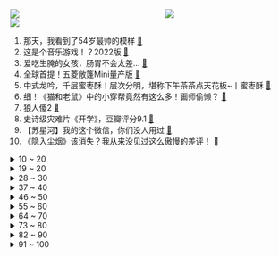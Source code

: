 <div >
	<a style="float:left;width:55%;" href = "https://github.com/anuraghazra/github-readme-stats">
	 <img src = "https://github-readme-stats.vercel.app/api?username=iuuuuuaena&theme=buefy&show_icons=true"/>
	</a>
	<a  style="float:right;width:45%" href = "https://github.com/anuraghazra/github-readme-stats">
	 <img  src="https://github-readme-stats.vercel.app/api/top-langs/?username=anuraghazra&layout=compact"/>
	</a>
	</div>

[![](https://img.shields.io/badge/jxd-@jxdgogogo.xyz-yellowgreen.svg)](https://www.jxdgogogo.xyz)<br>
1. 那天，我看到了54岁最帅的模样 [:link:](//www.bilibili.com/video/BV1VG4y167tn) <br>
2. 这是个音乐游戏！？2022版 [:link:](//www.bilibili.com/video/BV1pe4y1d7JM) <br>
3. 爱吃生腌的女孩，肠胃不会太差... [:link:](//www.bilibili.com/video/BV19t4y1E7hh) <br>
4. 全球首提！五菱敞篷Mini量产版 [:link:](//www.bilibili.com/video/BV1Jd4y1G7sj) <br>
5. 中式龙吟，千层蜜枣酥！层次分明，堪称下午茶茶点天花板~丨蜜枣酥 [:link:](//www.bilibili.com/video/BV15P411V7YS) <br>
6. 细！《猫和老鼠》中的小穿帮竟然有这么多！画师偷懒？ [:link:](//www.bilibili.com/video/BV1kD4y1672t) <br>
7. 狼人傻2 [:link:](//www.bilibili.com/video/BV1nd4y1R7UB) <br>
8. 史诗级灾难片《开学》，豆瓣评分9.1 [:link:](//www.bilibili.com/video/BV11W4y1t75H) <br>
9. 【苏星河】我的这个微信，你们没人用过 [:link:](//www.bilibili.com/video/BV1tV4y1H72k) <br>
10. 《隐入尘烟》该消失？我从来没见过这么傲慢的差评！ [:link:](//www.bilibili.com/video/BV16Y4y1u7Wd) <br>
<details>
<summary>10 ~ 20</summary>

11. 上高一啦！ [:link:](//www.bilibili.com/video/BV1CV4y1H7dp) <br>
12. 【毕导】SNP理论的重大突破！刷牙和便秘，人类的进出口竟然高度统一？ [:link:](//www.bilibili.com/video/BV1rW4y1t7NU) <br>
13. 羊真的会谢我！ [:link:](//www.bilibili.com/video/BV1m14y1W7er) <br>
14. 流言四起，前进不止 [:link:](//www.bilibili.com/video/BV13T411c7FM) <br>
15. 做一个风一样的决斗者【水无月菌】 [:link:](//www.bilibili.com/video/BV1KG4y1677n) <br>
16. 大学生如何在宿舍拍出《最残大脑》 [:link:](//www.bilibili.com/video/BV1114y1x7TX) <br>
17. 男，23岁，在公园打八段锦 [:link:](//www.bilibili.com/video/BV13t4y1J7w7) <br>
18. 来杰哥家康康！全屋智能化！游戏房！真的蛮大哦！ [:link:](//www.bilibili.com/video/BV1Me4y1Y7G5) <br>
19. 《关于被中国boy骗去贵阳花了588受大罪这件事》 [:link:](//www.bilibili.com/video/BV1mV4y1H79r) <br>
</details>
<details>
<summary>19 ~ 20</summary>

20. 《明日方舟》2022「音律联觉&嘉年华-灯下定影」情报公开 [:link:](//www.bilibili.com/video/BV1L14y147W5) <br>
21. 听说鸡哥不会打篮球？我不信！ [:link:](//www.bilibili.com/video/BV1Ta411V7hu) <br>
22. 真正讲东西的科普书，不说废话 [:link:](//www.bilibili.com/video/BV1RY4y1u7QN) <br>
23. 农村的那些不良少年，后来都怎么样了 [:link:](//www.bilibili.com/video/BV1Mg411Q7hb) <br>
24. 央视主播夺笋系列：明天是交作业呢，还是焦头烂额呢？ [:link:](//www.bilibili.com/video/BV1Fg411Q7q8) <br>
25. 狡 兔 死，走 狗 烹 ！ [:link:](//www.bilibili.com/video/BV1WG41157h8) <br>
26. 灰太狼要有我这速度，羊村早没了 [:link:](//www.bilibili.com/video/BV1714y1476z) <br>
27. 蒙德，但是乡镇版 [:link:](//www.bilibili.com/video/BV1bd4y197WJ) <br>
28. 别被封面骗进来！！ [:link:](//www.bilibili.com/video/BV1iV4y1H7DA) <br>
</details>
<details>
<summary>28 ~ 30</summary>

29. 重大突破，世界首创！荔枝和龙眼跨物种结果了！ [:link:](//www.bilibili.com/video/BV1E14y1475T) <br>
30. 牛奶居然也能用油炸？今天学习这道神奇的《炸鲜奶》 [:link:](//www.bilibili.com/video/BV1UY4y1u7NJ) <br>
31. 罕见！库木库里沙漠惊现“沙狐之眸” [:link:](//www.bilibili.com/video/BV1WP4y1f7Dr) <br>
32. 据说做饭时加入这个东西，可以让饭菜变得好吃！这是真的吗？小伙最后直接拿出压箱底宝贝测试！ [:link:](//www.bilibili.com/video/BV1qW4y187zk) <br>
33. 你管这叫“边角料零食”？究竟是智商税还是真香？ [:link:](//www.bilibili.com/video/BV1MP411V7JE) <br>
34. 用“米”字轻松掌握透视二等分（上） [:link:](//www.bilibili.com/video/BV1jg411Q7xD) <br>
35. 猫有三号楼，人有雨衣男 [:link:](//www.bilibili.com/video/BV1ja411V7AQ) <br>
36. 靠谱盘点143：堂堂复活！翻盘小子阿水挺进决赛，JDG：复活甲没用上，不如给靠谱电竞吧！ [:link:](//www.bilibili.com/video/BV1kV4y1H7LA) <br>
37. 男人的快乐就是这么简单 [:link:](//www.bilibili.com/video/BV1rB4y1G7Xh) <br>
</details>
<details>
<summary>37 ~ 40</summary>

38. 新版乌迪尔的秘密武器！一键99连击！ 大玉螺旋丸！【有点骚东西】 [:link:](//www.bilibili.com/video/BV11U4y1B7ys) <br>
39. 任士明-农村大叔因写字好看被央视点赞，被誉为“行走的打印机”。 [:link:](//www.bilibili.com/video/BV1iV4y1H7eu) <br>
40. 对不起，我是卧底 [:link:](//www.bilibili.com/video/BV1ZW4y1t72W) <br>
41. 妻子出车祸男子开车赶回，半路悲痛到四肢抽搐：等我啊！我要回家！ [:link:](//www.bilibili.com/video/BV1eB4y1G7mP) <br>
42. 椰子：麻麻今天又骗我了 [:link:](//www.bilibili.com/video/BV1gU4y1r7gB) <br>
43. 美国校队都在用的【鸡你太美】运球教学终于来了！ [:link:](//www.bilibili.com/video/BV1de4y1a73i) <br>
44. 【ONE ON ONE】李观洋VS孙鹏！你们一直催更的单挑来了！ [:link:](//www.bilibili.com/video/BV1qG4y167VQ) <br>
45. 纪念一下，谢谢所有来看我的胡桃，谢谢你们 [:link:](//www.bilibili.com/video/BV1be411g7mj) <br>
46. “他抽我的血，还嫌弃我的血脏” [:link:](//www.bilibili.com/video/BV1A14y147xj) <br>
</details>
<details>
<summary>46 ~ 50</summary>

47. 打工仔醒后成了高富帅，背后居然是天大的阴谋！经典网剧《灵魂摆渡》第十回 [:link:](//www.bilibili.com/video/BV1De4y1Z7XK) <br>
48. 打破次元，只拯救你【初音未来15周年】 [:link:](//www.bilibili.com/video/BV1DW4y1t7TM) <br>
49. 我怎么才能让全天下的女人都明白这个道理呢？ [:link:](//www.bilibili.com/video/BV1GB4y1G7w7) <br>
50. 鉴定网络热门美食 只用鸡蛋和大米就能爆出米花！笔记写的可走心了 [:link:](//www.bilibili.com/video/BV1uP411V7HW) <br>
51. 粉丝喜爱环节 [:link:](//www.bilibili.com/video/BV1ot4y1E7YV) <br>
52. 纯黑《最后生还者:第一部》绝地迅猛无伤攻略解说 第一期 [:link:](//www.bilibili.com/video/BV19D4y167sn) <br>
53. 吸毒的成本是什么？有多少积蓄才能实现“毒品自由”？ [:link:](//www.bilibili.com/video/BV1Rd4y1973u) <br>
54. 小伙不顾父母反对自学街舞，被嘲笑像耍猴，太难了 [:link:](//www.bilibili.com/video/BV1rY4y1u7Yi) <br>
55. 【阿斗】最强马王惨变植物人，狼狮两家结仇开战！美剧史诗巨作《权力的游戏》第4期 [:link:](//www.bilibili.com/video/BV16a411R757) <br>
</details>
<details>
<summary>55 ~ 60</summary>

56. スターリースタート / かいりきベア feat. 初音未来 [:link:](//www.bilibili.com/video/BV19e4y1a7Fz) <br>
57. 优雅至极 [:link:](//www.bilibili.com/video/BV1Ed4y1972q) <br>
58. 爱远足的小姐姐一枚呀！ [:link:](//www.bilibili.com/video/BV12V4y1H7mn) <br>
59. 带九黄逛可可托海，黄老板发现几只土拨鼠 [:link:](//www.bilibili.com/video/BV1FT411c7Td) <br>
60. 《 奇 怪 的 小 兔 叽 增 加 了 》 [:link:](//www.bilibili.com/video/BV1wd4y1G7Rd) <br>
61. 校长的千层套路！来看ACG学院如何应对开学恐惧症 [:link:](//www.bilibili.com/video/BV16B4y1G7qH) <br>
62. 中国烹饪大师教你我做超简单的牛肉炒法，你能不能会的会？十八秒牛肉~ [:link:](//www.bilibili.com/video/BV1ie411g7uA) <br>
63. 用四台计算器演奏《小城夏天》 [:link:](//www.bilibili.com/video/BV1vV4y1W7mw) <br>
64. 就～挺秃然的！ [:link:](//www.bilibili.com/video/BV1jN4y1c7ri) <br>
</details>
<details>
<summary>64 ~ 70</summary>

65. 杀破狼2格斗解析‖张晋最强的见招拆招、以快打快 [:link:](//www.bilibili.com/video/BV1Ja411R7eG) <br>
66. 我妹对军训的理解还蛮深的 [:link:](//www.bilibili.com/video/BV13T411c7A2) <br>
67. 这一次 就换你们辅助我吧 [:link:](//www.bilibili.com/video/BV1Ga411R7W1) <br>
68. 为北碚跑团点赞！有担当的跑者！ [:link:](//www.bilibili.com/video/BV1gt4y1J73T) <br>
69. 这是哪个大聪明设计的红绿灯？【阅片无数Ⅱ 58】 [:link:](//www.bilibili.com/video/BV19d4y197n6) <br>
70. 有保镖了！黑子们小心！ [:link:](//www.bilibili.com/video/BV1nP4y1f7Ut) <br>
71. 如何"气"死新冠病毒。。。 [:link:](//www.bilibili.com/video/BV1fP4y1Z7Ja) <br>
72. 把写生的小王子咖啡车送给爱看书的老板后，他赠予了我一首诗！ [:link:](//www.bilibili.com/video/BV14D4y1B7Lo) <br>
73. 40年前，它曾强悍到被纳入国家战略，五笔到底有多牛？ [:link:](//www.bilibili.com/video/BV1Se4y1Z79t) <br>
</details>
<details>
<summary>73 ~ 80</summary>

74. 为什么叫我麦香鸡？ [:link:](//www.bilibili.com/video/BV1ne4y1d7q8) <br>
75. 多米诺新作品来了，一定要看到最后 [:link:](//www.bilibili.com/video/BV1HB4y1G7js) <br>
76. 原来大悦妈最后的关注点是这个？？！ [:link:](//www.bilibili.com/video/BV1914y1W73T) <br>
77. [MC沙雕动画]开学前后对比 [:link:](//www.bilibili.com/video/BV1RP411G7Ru) <br>
78. 去巴黎搬砖去了 [:link:](//www.bilibili.com/video/BV1xt4y1E7H5) <br>
79. 朋友们没想到我居然要解释这种事情 [:link:](//www.bilibili.com/video/BV19d4y197NK) <br>
80. 不同老师迎新生 [:link:](//www.bilibili.com/video/BV1qG4y167N4) <br>
81. 【鉴定热门】我国多地出现鳄雀鳝到底是谁的问题？派大星的地狱是怎么形成的？ [:link:](//www.bilibili.com/video/BV1r14y1W7KV) <br>
82. 《时序残响》概念实机PV  — 弥因侵染 [:link:](//www.bilibili.com/video/BV1eP411L7D1) <br>
</details>
<details>
<summary>82 ~ 90</summary>

83. 原来我点的菜上桌前被这么多人品尝呢！？ [:link:](//www.bilibili.com/video/BV1bd4y1G7yE) <br>
84. 达摩对线项羽，满屏金光闪闪！ [:link:](//www.bilibili.com/video/BV1tP411V7WQ) <br>
85. 一场军训能凑齐这么多卧龙凤雏也是不容易啊！ [:link:](//www.bilibili.com/video/BV1TG4y167Sc) <br>
86. 休想占我便宜 [:link:](//www.bilibili.com/video/BV1KT411F71D) <br>
87. “所以你宁愿错过也不愿主动 ，对吗” [:link:](//www.bilibili.com/video/BV1AW4y1b7nz) <br>
88. 帅小伙自制鲜花饼，没想到鲜花饼制作这么复杂！ [:link:](//www.bilibili.com/video/BV1Xt4y1E7Lo) <br>
89. 20一块的光伏玻璃 竟然是400块电竞玻璃鼠标垫的完美平替？ [:link:](//www.bilibili.com/video/BV1jg411Q7TS) <br>
90. 当列表里的陌生人拉你你打游戏时 [:link:](//www.bilibili.com/video/BV1Ge4y1Y7QS) <br>
91. UP主怒花四位数约女神线下见面，最后竟然被...... [:link:](//www.bilibili.com/video/BV1o14y1W7k7) <br>
</details>
<details>
<summary>91 ~ 100</summary>

92. 拍猫快10年，得意之作又岂止那9张 [:link:](//www.bilibili.com/video/BV1WU4y1r7FC) <br>
93. 《 猪 ：是 不 是 有 病 ！ ？ 》 [:link:](//www.bilibili.com/video/BV1JT411c7sA) <br>
94. 【时代少年团】《小炸的暑假生活》12.夏日尾奏 [:link:](//www.bilibili.com/video/BV1TG4y1675S) <br>
95. 【原神×必胜客】当你cos安柏在必胜客门口跳祭礼之舞... [:link:](//www.bilibili.com/video/BV1Ug411D7YD) <br>
96. 肝了几个月，为了这几秒，临摹米山舞大大的动图，米山舞yyds，我的盛夏啊∽呜呜 [:link:](//www.bilibili.com/video/BV1uB4y147SF) <br>
97. 你等着我律师来！！！ [:link:](//www.bilibili.com/video/BV1pD4y1B76j) <br>
98. 如何优雅地拒绝搭讪？《世界奇妙物语》假装打电话（假装通话） [:link:](//www.bilibili.com/video/BV1Wd4y1A7hG) <br>
99. 骑行川藏中线，大峡谷里找到一个废弃饭店，独自在里面煮饭睡觉感觉很自由 [:link:](//www.bilibili.com/video/BV1ct4y1J7uW) <br>
100. 磁流体音响の进化 [:link:](//www.bilibili.com/video/BV1yY4y1F7M3) <br>
</details>

